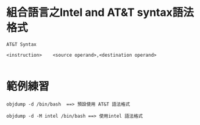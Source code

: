 # 組合語言之Intel and AT&T syntax語法格式
```
AT&T Syntax

<instruction>    <source operand>,<destination operand>
```
```

```
# 範例練習

```
objdump -d /bin/bash  ==> 預設使用 AT&T 語法格式
```
```
objdump -d -M intel /bin/bash ==> 使用intel 語法格式
```
#
```


```
